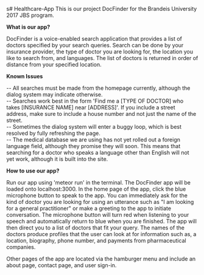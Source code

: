 s# Healthcare-App
This is our project DocFinder for the Brandeis University 2017 JBS program. 

<strong>What is our app?</strong>

DocFinder is a voice-enabled search application that provides a list of doctors specified by your search queries. Search can be done by your insurance provider, the type of doctor you are looking for, the location you like to search from, and languages. The list of doctors is returned in order of distance from your specified location. 

<strong>Known Issues</strong>

-- All searches must be made from the homepage currently, although the dialog system may indicate otherwise. <br>
-- Searches work best in the form 'Find me a [TYPE OF DOCTOR] who takes [INSURANCE NAME] near [ADDRESS]'. If you include a street address, make sure to include a house number and not just the name of the street. <br>
-- Sometimes the dialog system will enter a buggy loop, which is best resolved by fully refreshing the page. <br>
-- The medical database we are using has not yet rolled out a foreign language field, although they promise they will soon. This means that searching for a doctor who speaks a language other than English will not yet work, although it is built into the site.

<strong>How to use our app?</strong>

Run our app using 'meteor run' in the terminal. The DocFinder app will be loaded onto localhost:3000. 
In the home page of the app, click the blue microphone button to speak to the app. You can immediately ask for the kind of doctor you are looking for using an utterance such as "I am looking for a general practitioner" or make a greeting to the app to initiate conversation. 
The microphone button will turn red when listening to your speech and automatically return to blue when you are finished. The app will then direct you to a list of doctors that fit your query. The names of the doctors produce profiles that the user can look at for information such as, a location, biography, phone number, and payments from pharmaceutical companies. 



Other pages of the app are located via the hamburger menu and include an about page, contact page, and user sign-in.

